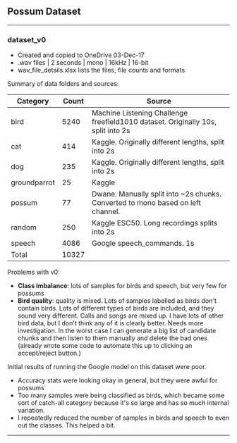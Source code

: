 ## Possum Dataset

***
### dataset_v0
* Created and copied to OneDrive 03-Dec-17
* .wav files | 2 seconds | mono | 16kHz | 16-bit
* wav_file_details.xlsx lists the files, file counts and formats

Summary of data folders and sources:

| Category |	Count | Source |
| ---------| -------| -------|
| bird | 5240 | Machine Listening Challenge freefield1010 dataset. Originally 10s, split into 2s |
| cat	| 414 | Kaggle. Originally different lengths, split into 2s |
| dog	| 235 | Kaggle. Originally different lengths, split into 2s |
| groundparrot	| 25 | Kaggle |
| possum	| 77 | Dwane. Manually split into ~2s chunks. Converted to mono based on left channel.|
| random	| 250 | Kaggle ESC50. Long recordings splits into 2s |
| speech	| 4086 | Google speech_commands. 1s |
| Total	| 10327 |  |

Problems with v0:
* **Class imbalance**: lots of samples for birds and speech, but very few for possums
* **Bird quality**: quality is mixed. Lots of samples labelled as birds don't contain birds. Lots of different types of birds are included, and they sound very different. Calls and songs are mixed up. I have lots of other bird data, but I don't think any of it is clearly better. Needs more investigation. In the worst case I can generate a big list of candidate chunks and then listen to them manually and delete the bad ones (already wrote some code to automate this up to clicking an accept/reject button.)

Initial results of running the Google model on this dataset were poor.
* Accuracy stats were looking okay in general, but they were awful for possums
* Too many samples were being classified as birds, which became some sort of catch-all category because it's so large and has so much internal variation.
* I repeatedly reduced the number of samples in birds and speech to even out the classes. This helped a bit.


***
